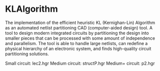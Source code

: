 # KLAlgorithm
The implementation of the efficient heuristic KL (Kernighan-Lin) Algorithm as an automated netlist partitioning CAD (computer-aided design) tool. A tool to design modern integrated circuits by partitioning the design into smaller pieces that can be processed with some amount of independence and parallelism. The tool is able to handle large netlists, can redefine a physical hierarchy of an electronic system, and finds high-quality circuit partitioning solutions.

Small circuit: lec2.hgr
Medium circuit: structP.hgr
Medium+ circuit: p2.hgr
